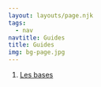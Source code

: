 ```yaml
---
layout: layouts/page.njk
tags:
  - nav
navtitle: Guides
title: Guides
img: bg-page.jpg
---
```


  <ol>
    <li>
      <a href="{{ '/guides/les-bases' | url }}">Les bases</a>
    </li>
  </ol>
